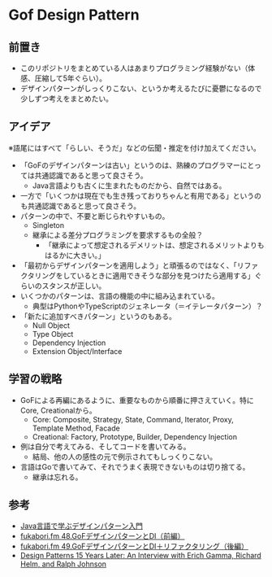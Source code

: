 # Gof Design Pattern

## 前置き

- このリポジトリをまとめている人はあまりプログラミング経験がない（体感、圧縮して5年ぐらい）。
- デザインパターンがしっくりこない、というか考えるたびに憂鬱になるので少しずつ考えをまとめたい。

## アイデア

※語尾にはすべて「らしい、そうだ」などの伝聞・推定を付け加えてください。

- 「GoFのデザインパターンは古い」というのは、熟練のプログラマーにとっては共通認識であると思って良さそう。
  - Java言語よりも古くに生まれたものだから、自然ではある。
- 一方で「いくつかは現在でも生き残っておりちゃんと有用である」というのも共通認識であると思って良さそう。
- パターンの中で、不要と断じられやすいもの。
  - Singleton
  - 継承による差分プログラミングを要求するもの全般？
    - 「継承によって想定されるデメリットは、想定されるメリットよりもはるかに大きい。」
- 「最初からデザインパターンを適用しよう」と頑張るのではなく、「リファクタリングをしているときに適用できそうな部分を見つけたら適用する」ぐらいのスタンスが正しい。
- いくつかのパターンは、言語の機能の中に組み込まれている。
  - 典型はPythonやTypeScriptのジェネレータ（＝イテレータパターン）？
- 「新たに追加すべきパターン」というのもある。
  - Null Object
  - Type Object
  - Dependency Injection
  - Extension Object/Interface

## 学習の戦略

- GoFによる再編にあるように、重要なものから順番に押さえていく。特にCore, Creationalから。
  - Core: Composite, Strategy, State, Command, Iterator, Proxy, Template Method, Facade
  - Creational: Factory, Prototype, Builder, Dependency Injection
- 例は自分で考えてみる、そしてコードを書いてみる。
  - 結局、他の人の感性の元で例示されてもしっくりこない。
- 言語はGoで書いてみて、それでうまく表現できないものは切り捨てる。
  - 継承は忘れる。

## 参考

- [Java言語で学ぶデザインパターン入門](https://www.sbcr.jp/product/4797327030/)
- [fukabori.fm 48.GoFデザインパターンとDI（前編）](https://fukabori.fm/episode/48)
- [fukabori.fm 49.GoFデザインパターンとDI＋リファクタリング（後編）](https://fukabori.fm/episode/49)
- [Design Patterns 15 Years Later: An Interview with Erich Gamma, Richard Helm, and Ralph Johnson](https://www.informit.com/articles/article.aspx?p=1404056)
